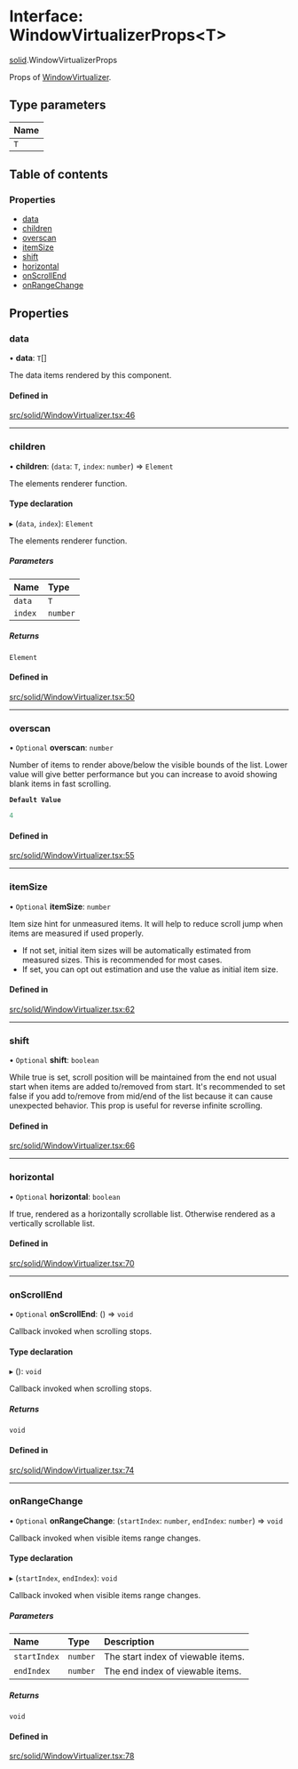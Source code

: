 # Interface: WindowVirtualizerProps\<T\>

[solid](../modules/solid.md).WindowVirtualizerProps

Props of [WindowVirtualizer](../modules/solid.md#windowvirtualizer).

## Type parameters

| Name |
| :------ |
| `T` |

## Table of contents

### Properties

- [data](solid.WindowVirtualizerProps.md#data)
- [children](solid.WindowVirtualizerProps.md#children)
- [overscan](solid.WindowVirtualizerProps.md#overscan)
- [itemSize](solid.WindowVirtualizerProps.md#itemsize)
- [shift](solid.WindowVirtualizerProps.md#shift)
- [horizontal](solid.WindowVirtualizerProps.md#horizontal)
- [onScrollEnd](solid.WindowVirtualizerProps.md#onscrollend)
- [onRangeChange](solid.WindowVirtualizerProps.md#onrangechange)

## Properties

### data

• **data**: `T`[]

The data items rendered by this component.

#### Defined in

[src/solid/WindowVirtualizer.tsx:46](https://github.com/inokawa/virtua/blob/7d446873/src/solid/WindowVirtualizer.tsx#L46)

___

### children

• **children**: (`data`: `T`, `index`: `number`) => `Element`

The elements renderer function.

#### Type declaration

▸ (`data`, `index`): `Element`

The elements renderer function.

##### Parameters

| Name | Type |
| :------ | :------ |
| `data` | `T` |
| `index` | `number` |

##### Returns

`Element`

#### Defined in

[src/solid/WindowVirtualizer.tsx:50](https://github.com/inokawa/virtua/blob/7d446873/src/solid/WindowVirtualizer.tsx#L50)

___

### overscan

• `Optional` **overscan**: `number`

Number of items to render above/below the visible bounds of the list. Lower value will give better performance but you can increase to avoid showing blank items in fast scrolling.

**`Default Value`**

```ts
4
```

#### Defined in

[src/solid/WindowVirtualizer.tsx:55](https://github.com/inokawa/virtua/blob/7d446873/src/solid/WindowVirtualizer.tsx#L55)

___

### itemSize

• `Optional` **itemSize**: `number`

Item size hint for unmeasured items. It will help to reduce scroll jump when items are measured if used properly.

- If not set, initial item sizes will be automatically estimated from measured sizes. This is recommended for most cases.
- If set, you can opt out estimation and use the value as initial item size.

#### Defined in

[src/solid/WindowVirtualizer.tsx:62](https://github.com/inokawa/virtua/blob/7d446873/src/solid/WindowVirtualizer.tsx#L62)

___

### shift

• `Optional` **shift**: `boolean`

While true is set, scroll position will be maintained from the end not usual start when items are added to/removed from start. It's recommended to set false if you add to/remove from mid/end of the list because it can cause unexpected behavior. This prop is useful for reverse infinite scrolling.

#### Defined in

[src/solid/WindowVirtualizer.tsx:66](https://github.com/inokawa/virtua/blob/7d446873/src/solid/WindowVirtualizer.tsx#L66)

___

### horizontal

• `Optional` **horizontal**: `boolean`

If true, rendered as a horizontally scrollable list. Otherwise rendered as a vertically scrollable list.

#### Defined in

[src/solid/WindowVirtualizer.tsx:70](https://github.com/inokawa/virtua/blob/7d446873/src/solid/WindowVirtualizer.tsx#L70)

___

### onScrollEnd

• `Optional` **onScrollEnd**: () => `void`

Callback invoked when scrolling stops.

#### Type declaration

▸ (): `void`

Callback invoked when scrolling stops.

##### Returns

`void`

#### Defined in

[src/solid/WindowVirtualizer.tsx:74](https://github.com/inokawa/virtua/blob/7d446873/src/solid/WindowVirtualizer.tsx#L74)

___

### onRangeChange

• `Optional` **onRangeChange**: (`startIndex`: `number`, `endIndex`: `number`) => `void`

Callback invoked when visible items range changes.

#### Type declaration

▸ (`startIndex`, `endIndex`): `void`

Callback invoked when visible items range changes.

##### Parameters

| Name | Type | Description |
| :------ | :------ | :------ |
| `startIndex` | `number` | The start index of viewable items. |
| `endIndex` | `number` | The end index of viewable items. |

##### Returns

`void`

#### Defined in

[src/solid/WindowVirtualizer.tsx:78](https://github.com/inokawa/virtua/blob/7d446873/src/solid/WindowVirtualizer.tsx#L78)
